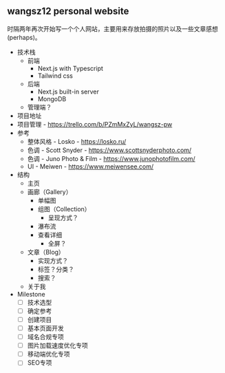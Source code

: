 ## wangsz12 personal website

时隔两年再次开始写一个个人网站，主要用来存放拍摄的照片以及一些文章感想(perhaps)。

- 技术栈
  - 前端
    - Next.js with Typescript
    - Tailwind css
  - 后端
    - Next.js built-in server
    - MongoDB
  - 管理端？
- 项目地址
- 项目管理 - https://trello.com/b/PZmMxZyL/wangsz-pw
- 参考
  - 整体风格 - Losko - https://losko.ru/
  - 色调 - Scott Snyder - https://www.scottsnyderphoto.com/
  - 色调 - Juno Photo & Film - https://www.junophotofilm.com/
  - UI - Meiwen - https://www.meiwensee.com/
- 结构
  - 主页
  - 画廊（Gallery）
    - 单幅图
    - 组图（Collection）
      - 呈现方式？
    - 瀑布流
    - 查看详细
      - 全屏？
  - 文章（Blog）
    - 实现方式？
    - 标签？分类？
    - 搜索？
  - 关于我
- Milestone
  - [ ] 技术选型
  - [ ] 确定参考
  - [ ] 创建项目
  - [ ] 基本页面开发
  - [ ] 域名合规专项
  - [ ] 图片加载速度优化专项
  - [ ] 移动端优化专项
  - [ ] SEO专项